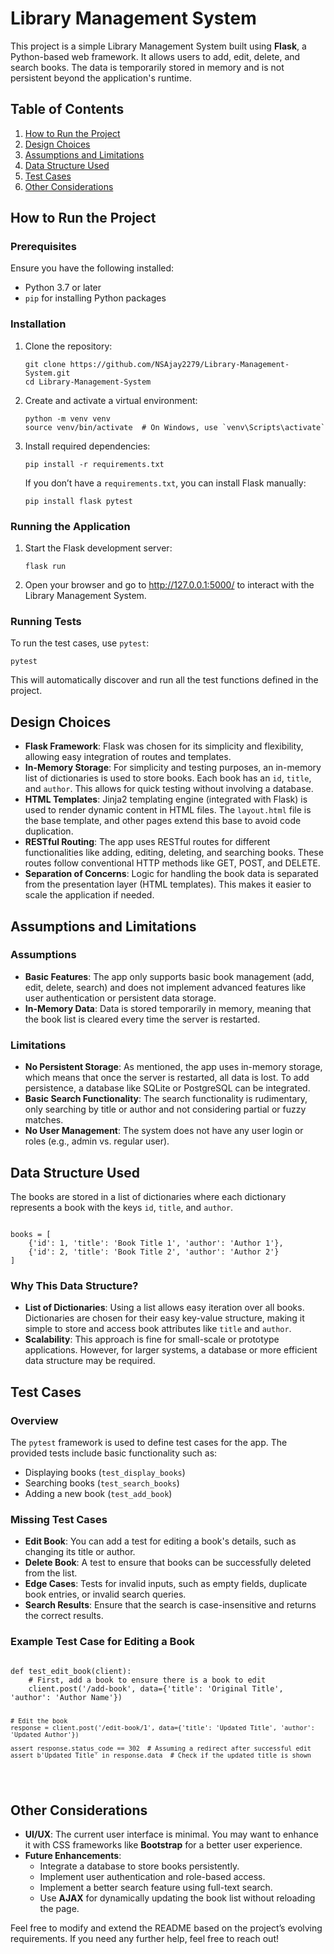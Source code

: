 <!DOCTYPE html>
<html lang="en">
<head>
    <meta charset="UTF-8">
    <meta name="viewport" content="width=device-width, initial-scale=1.0">
</head>
<body>

<h1>Library Management System</h1>

<p>This project is a simple Library Management System built using <strong>Flask</strong>, a Python-based web framework. It allows users to add, edit, delete, and search books. The data is temporarily stored in memory and is not persistent beyond the application's runtime.</p>

<h2>Table of Contents</h2>
<ol>
    <li><a href="#how-to-run-the-project">How to Run the Project</a></li>
    <li><a href="#design-choices">Design Choices</a></li>
    <li><a href="#assumptions-and-limitations">Assumptions and Limitations</a></li>
    <li><a href="#data-structure-used">Data Structure Used</a></li>
    <li><a href="#test-cases">Test Cases</a></li>
    <li><a href="#other-considerations">Other Considerations</a></li>
</ol>

<h2 id="how-to-run-the-project">How to Run the Project</h2>

<h3>Prerequisites</h3>
<p>Ensure you have the following installed:</p>
<ul>
    <li>Python 3.7 or later</li>
    <li><code>pip</code> for installing Python packages</li>
</ul>

<h3>Installation</h3>
<ol>
    <li>Clone the repository:
        <pre><code>git clone https://github.com/NSAjay2279/Library-Management-System.git<repository_url>
cd Library-Management-System<project_directory></code></pre>
    </li>
    <li>Create and activate a virtual environment:
        <pre><code>python -m venv venv
source venv/bin/activate  # On Windows, use `venv\Scripts\activate`</code></pre>
    </li>
    <li>Install required dependencies:
        <pre><code>pip install -r requirements.txt</code></pre>
        If you don’t have a <code>requirements.txt</code>, you can install Flask manually:
        <pre><code>pip install flask pytest</code></pre>
    </li>
</ol>

<h3>Running the Application</h3>
<ol>
    <li>Start the Flask development server:
        <pre><code>flask run</code></pre>
    </li>
    <li>Open your browser and go to <a href="http://127.0.0.1:5000/">http://127.0.0.1:5000/</a> to interact with the Library Management System.</li>
</ol>

<h3>Running Tests</h3>
<p>To run the test cases, use <code>pytest</code>:</p>
<pre><code>pytest</code></pre>
<p>This will automatically discover and run all the test functions defined in the project.</p>

<h2 id="design-choices">Design Choices</h2>

<ul>
    <li><strong>Flask Framework</strong>: Flask was chosen for its simplicity and flexibility, allowing easy integration of routes and templates.</li>
    <li><strong>In-Memory Storage</strong>: For simplicity and testing purposes, an in-memory list of dictionaries is used to store books. Each book has an <code>id</code>, <code>title</code>, and <code>author</code>. This allows for quick testing without involving a database.</li>
    <li><strong>HTML Templates</strong>: Jinja2 templating engine (integrated with Flask) is used to render dynamic content in HTML files. The <code>layout.html</code> file is the base template, and other pages extend this base to avoid code duplication.</li>
    <li><strong>RESTful Routing</strong>: The app uses RESTful routes for different functionalities like adding, editing, deleting, and searching books. These routes follow conventional HTTP methods like GET, POST, and DELETE.</li>
    <li><strong>Separation of Concerns</strong>: Logic for handling the book data is separated from the presentation layer (HTML templates). This makes it easier to scale the application if needed.</li>
</ul>

<h2 id="assumptions-and-limitations">Assumptions and Limitations</h2>

<h3>Assumptions</h3>
<ul>
    <li><strong>Basic Features</strong>: The app only supports basic book management (add, edit, delete, search) and does not implement advanced features like user authentication or persistent data storage.</li>
    <li><strong>In-Memory Data</strong>: Data is stored temporarily in memory, meaning that the book list is cleared every time the server is restarted.</li>
</ul>

<h3>Limitations</h3>
<ul>
    <li><strong>No Persistent Storage</strong>: As mentioned, the app uses in-memory storage, which means that once the server is restarted, all data is lost. To add persistence, a database like SQLite or PostgreSQL can be integrated.</li>
    <li><strong>Basic Search Functionality</strong>: The search functionality is rudimentary, only searching by title or author and not considering partial or fuzzy matches.</li>
    <li><strong>No User Management</strong>: The system does not have any user login or roles (e.g., admin vs. regular user).</li>
</ul>

<h2 id="data-structure-used">Data Structure Used</h2>

<p>The books are stored in a list of dictionaries where each dictionary represents a book with the keys <code>id</code>, <code>title</code>, and <code>author</code>.</p>

<pre><code>
books = [
    {'id': 1, 'title': 'Book Title 1', 'author': 'Author 1'},
    {'id': 2, 'title': 'Book Title 2', 'author': 'Author 2'}
]
</code></pre>

<h3>Why This Data Structure?</h3>
<ul>
    <li><strong>List of Dictionaries</strong>: Using a list allows easy iteration over all books. Dictionaries are chosen for their easy key-value structure, making it simple to store and access book attributes like <code>title</code> and <code>author</code>.</li>
    <li><strong>Scalability</strong>: This approach is fine for small-scale or prototype applications. However, for larger systems, a database or more efficient data structure may be required.</li>
</ul>

<h2 id="test-cases">Test Cases</h2>

<h3>Overview</h3>
<p>The <code>pytest</code> framework is used to define test cases for the app. The provided tests include basic functionality such as:</p>
<ul>
    <li>Displaying books (<code>test_display_books</code>)</li>
    <li>Searching books (<code>test_search_books</code>)</li>
    <li>Adding a new book (<code>test_add_book</code>)</li>
</ul>

<h3>Missing Test Cases</h3>
<ul>
    <li><strong>Edit Book</strong>: You can add a test for editing a book's details, such as changing its title or author.</li>
    <li><strong>Delete Book</strong>: A test to ensure that books can be successfully deleted from the list.</li>
    <li><strong>Edge Cases</strong>: Tests for invalid inputs, such as empty fields, duplicate book entries, or invalid search queries.</li>
    <li><strong>Search Results</strong>: Ensure that the search is case-insensitive and returns the correct results.</li>
</ul>

<h3>Example Test Case for Editing a Book</h3>
<pre><code>
def test_edit_book(client):
    # First, add a book to ensure there is a book to edit
    client.post('/add-book', data={'title': 'Original Title', 'author': 'Author Name'})
    
    # Edit the book
    response = client.post('/edit-book/1', data={'title': 'Updated Title', 'author': 'Updated Author'})
    
    assert response.status_code == 302  # Assuming a redirect after successful edit
    assert b'Updated Title' in response.data  # Check if the updated title is shown
</code></pre>

<h2 id="other-considerations">Other Considerations</h2>

<ul>
    <li><strong>UI/UX</strong>: The current user interface is minimal. You may want to enhance it with CSS frameworks like <strong>Bootstrap</strong> for a better user experience.</li>
    <li><strong>Future Enhancements</strong>: 
        <ul>
            <li>Integrate a database to store books persistently.</li>
            <li>Implement user authentication and role-based access.</li>
            <li>Implement a better search feature using full-text search.</li>
            <li>Use <strong>AJAX</strong> for dynamically updating the book list without reloading the page.</li>
        </ul>
    </li>
</ul>

<p>Feel free to modify and extend the README based on the project’s evolving requirements. If you need any further help, feel free to reach out!</p>

</body>
</html>
